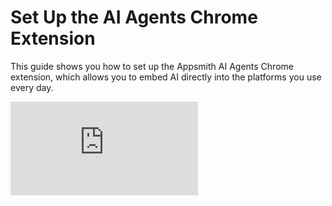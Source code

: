 # Set Up the AI Agents Chrome Extension

This guide shows you how to set up the Appsmith AI Agents Chrome extension, which allows you to embed AI directly into the platforms you use every day.


<div style={{ position: "relative", paddingBottom: "calc(50.52% + 41px)", height: 0, width: "100%" }}>
  <iframe
    src="https://demo.arcade.software/Qe9bsfed2hNtNIT5EgWh?embed"
    frameBorder="0"
    loading="lazy"
    webkitAllowFullScreen
    mozAllowFullScreen
    allowFullScreen
    allow="fullscreen"
    style={{ position: "absolute", top: 0, left: 0, width: "100%", height: "100%" }}
    title="Appsmith | Connect Data"
  />
</div>

1. Open your Appsmith AI Agents application and navigate to Settings from the left-side panel.

2. Click on Share & Embed and make the application public.

3. Copy the embed URL. It should look something like:

<dd>

```ruby
https://ai.appsmithai.com/app/ai-agent/page1-67ecebbb3a72292?embed=true
```

</dd>

4. To add the Chrome extension, open the [Chrome Web Store](https://chromewebstore.google.com/detail/appsmith-agents/mlmnoikcaeggnjijgimjbiojaeeeifal).


5. Click **Add to Chrome** and install the extension.

6. In the Chrome extension configuration, paste the embed URL as the **Default Assistant URL**. This allows the AI Agent to load when no specific URL mapping is matched.

7. If you want to add different AI Agents for different platforms, you can configure them in the **URL Mappings** section.

<dd>

*Example:* To set up different AI Agents for Zendesk, Salesforce, and LinkedIn, add the respective assistant URLs for each domain in the URL Mappings section.



<ZoomImage
  src="/img/ai-agent-chrome.png" 
  alt=""
  caption=""
/>


</dd>



8. Click **Save** to apply the configuration.


The AI Agent is now active and ready to use across the configured websites. 

















